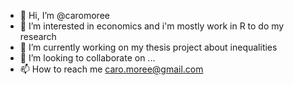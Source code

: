 - 👋 Hi, I’m @caromoree
- 👀 I’m interested in economics and i'm mostly work in R to do my research
- 🌱 I’m currently working on my thesis project about inequalities
- 💞️ I’m looking to collaborate on ...
- 📫 How to reach me caro.moree@gmail.com

<!---
caromoree/caromoree is a ✨ special ✨ repository because its `README.md` (this file) appears on your GitHub profile.
You can click the Preview link to take a look at your changes.
--->
